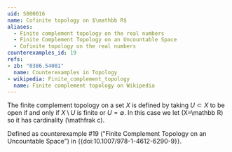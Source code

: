 ```yaml
---
uid: S000016
name: Cofinite topology on $\mathbb R$
aliases:
  - Finite complement topology on the real numbers
  - Finite Complement Topology on an Uncountable Space
  - Cofinite topology on the real numbers
counterexamples_id: 19
refs:
- zb: "0386.54001"
  name: Counterexamples in Topology
- wikipedia: Finite_complement_topology
  name: Finite complement topology on Wikipedia
---
```

The finite complement topology on a set $X$ is defined by taking
$U \subset X$ to be open if and only if $X \setminus U$ is finite or
$U = \emptyset$. In this case we let \(X=\mathbb R\) so it has cardinality
\(\mathfrak c\).

Defined as counterexample #19 ("Finite Complement Topology on an Uncountable Space")
in {{doi:10.1007/978-1-4612-6290-9}}.

<!-- [[Proof of Topology]]
1) $U = \emptyset$ is open by definition. Now let $U = X$. This implies $X/U = X/X = \emptyset$.

2) Let $A$ be a collection of open sets in $X$. Let $U = \bigcup\limits_{i=1}^{\infty}a_i$ where $a_i \in U$. We want to show that $X/U$ is finite or $\emptyset$. So, $X/U = X /\bigcup\limits_{i=1}^{\infty}a_i = (X/ a_i) \cap (X/a_{i+1}) \cap \dots$. An arbitrary intersection of finite sets is finite.

3) Let $A$ be a collection of open sets in $X$. Let $U = \bigcap\limits_i^j a_i$ where $a_i \in A$. So, $X/U = X/\bigcap\limits_i^j a_i = (X/a_i) \cup (X/a_{i+1}) \cup \dots \cup (X/a_j)$. A finite union of finite sets is finite. -->
